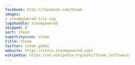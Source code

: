 ```yaml
---
facebook: http://facebook.com/Steam
images:
- steampowered-tile.svg
logohandle: steampowered
skipped: 0
sort: steam
supertinyicon: steam
title: Steam
twitter: steam_games
website: https://store.steampowered.com/
wikipedia: https://en.wikipedia.org/wiki/Steam_(software)
---
```

